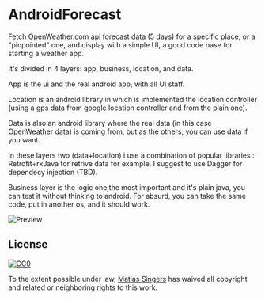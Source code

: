 # AndroidForecast

Fetch OpenWeather.com api forecast data (5 days) for a specific place, 
or a "pinpointed" one, and display with a simple UI, a good code base for starting a weather app.

It's divided in 4 layers: app, business, location, and data.

App is the ui and the real android app, with all UI staff.

Location is an android library in which is implemented the location controller 
(using a gps data from google location controller and from the plain one). 

Data is also an android library where the real data (in this case OpenWeather data) is coming from,
but as the others, you can use data if you want.

In these layers two (data+location) i use a combination of popular libraries : Retrofit+rxJava for 
retrive data for example. I suggest to use Dagger for dependecy injection (TBD).

Business layer is the logic one,the most important and it's plain java, you can test it
without thinking to android. For absurd, you can take the same code, put 
in another os, and it should work.


![Preview](https://s15.postimg.org/5a84jmue3/device_2016_11_03_010901.png)


## License

[![CC0](https://licensebuttons.net/p/zero/1.0/88x31.png)](http://creativecommons.org/publicdomain/zero/1.0/)

To the extent possible under law, [Matias Singers](http://mts.io) has waived all copyright and related or neighboring rights to this work.
